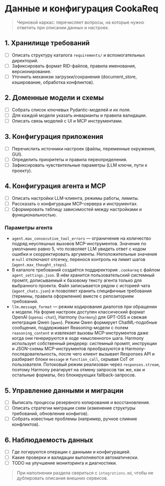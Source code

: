 # Данные и конфигурация CookaReq

> Черновой каркас: перечисляет вопросы, на которые нужно ответить при описании данных и настроек.

## 1. Хранилище требований
- [ ] Описать структуру каталога `requirements/` и вспомогательных директорий.
- [ ] Зафиксировать формат RID-файлов, правила именования, версионирование.
- [ ] Уточнить механизм загрузки/сохранения (document_store, кэширование, обработка конфликтов).

## 2. Доменные модели и схемы
- [ ] Собрать список ключевых Pydantic-моделей и их поля.
- [ ] Для каждой модели указать инварианты и правила валидации.
- [ ] Описать связь моделей с UI и MCP инструментами.

## 3. Конфигурация приложения
- [ ] Перечислить источники настроек (файлы, переменные окружения, GUI).
- [ ] Определить приоритеты и правила переопределения.
- [ ] Зафиксировать чувствительные параметры (LLM ключи, пути к проекту).

## 4. Конфигурация агента и MCP
- [ ] Описать настройки LLM-клиента, режимы работы, лимиты.
- [ ] Рассказать о конфигурации MCP-сервера и инструментах.
- [ ] Сформировать таблицу зависимостей между настройками и функциональностью.

### Параметры агента

- `agent.max_consecutive_tool_errors` — ограничение на количество подряд
  неуспешных вызовов MCP-инструментов. Значение по умолчанию равно 5, что
  позволяет LLM увидеть ответ с кодом ошибки и скорректировать аргументы.
  Неположительные значения и `null` отключают отсечку, перенося контроль на
  лимит шагов (`agent.max_thought_steps`).
- В каталоге требований создаётся поддиректория `.cookareq` с файлом
  `agent_settings.json`. В нём хранится пользовательский системный промпт,
  дописываемый к базовому тексту агента только для выбранного проекта. Файл
  записывается рядом с историей чата (`agent_chats.json`) и позволяет хранить
  специфичные требования (термины, правила оформления) вместе с
  репозиторием требований.
- `llm.message_format` — режим кодирования диалогов при обращении к модели.
  На форме настроек доступен классический формат OpenAI (`openai-chat`),
  Harmony (`harmony`) для GPT-OSS и свежая интеграция Qwen (`qwen`). Режим
  Qwen формирует ChatML-подобные сообщения, поддерживает Reasoning-модели с
  полем `reasoning_content` и извлекает вызовы MCP-инструментов даже когда они
  генерируются в ходе «мысленного» шага. Harmony использует собственный
  рендерер: системный промпт, инструкции и JSON-схемы MCP-инструментов
  преобразуются в Harmony-последовательность, после чего клиент вызывает
  Responses API и разбирает блоки `message` и `function_call`, скрывая CoT от
  пользователя. Потоковый режим реализован через `responses.stream`, поэтому
  Harmony реагирует на отмену запросов так же, как и остальные форматы, без
  блокирующих fallback-запросов.

## 5. Управление данными и миграции
- [ ] Выписать процессы резервного копирования и восстановления.
- [ ] Описать стратегии миграции схем (изменение структуры требований, обновление конфигов).
- [ ] Собрать известные проблемы (например, ручное слияние конфликтов).

## 6. Наблюдаемость данных
- [ ] Где логируются операции с данными и конфигурацией.
- [ ] Какие проверки и валидации выполняются автоматически.
- [ ] TODO на улучшение мониторинга и диагностики.

> При наполнении раздела свериться с `integrations.md`, чтобы не дублировать описания внешних сервисов.
